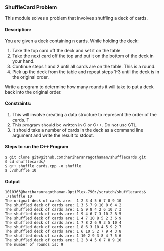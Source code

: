 ### ShuffleCard Problem
This module solves a problem that involves shuffling a deck of cards.

#### Description:
You are given a deck containing n cards.  While holding the deck:

1. Take the top card off the deck and set it on the table
2. Take the next card off the top and put it on the bottom of the deck in your hand.
3. Continue steps 1 and 2 until all cards are on the table.  This is a round.
4. Pick up the deck from the table and repeat steps 1-3 until the deck is in the original order.

Write a program to determine how many rounds it will take to put a deck back into the original order. 

#### Constraints:
1. This will involve creating a data structure to represent the order of the cards.  T
2. This program should be written in C or C++.  Do not use STL.  
3. It should take a number of cards in the deck as a command line argument and write the result to stdout.


#### Steps to run the C++ Program 

```
$ git clone git@github.com:hariharanragothaman/shufflecards.git
$ cd shufflecards/
$ g++ shuffle_cards.cpp -o shuffle
$ ./shuffle 10
```

#### Output

```
1010365@hariharanragothaman-OptiPlex-790:/scratch/shufflecards$ ./shuffle 10
The orignal deck of cards are:  1 2 3 4 5 6 7 8 9 10
The shuffled deck of cards are: 1 3 5 7 9 10 8 6 4 2
The shuffled deck of cards are: 1 5 9 8 4 2 6 10 7 3
The shuffled deck of cards are: 1 9 4 6 7 3 10 2 8 5
The shuffled deck of cards are: 1 4 7 10 8 5 2 3 6 9
The shuffled deck of cards are: 1 7 8 2 6 9 3 5 10 4
The shuffled deck of cards are: 1 8 6 3 10 4 5 9 2 7
The shuffled deck of cards are: 1 6 10 5 2 7 9 4 3 8
The shuffled deck of cards are: 1 10 2 9 3 8 4 7 5 6
The shuffled deck of cards are: 1 2 3 4 5 6 7 8 9 10
The number of rounds is: 9
```


